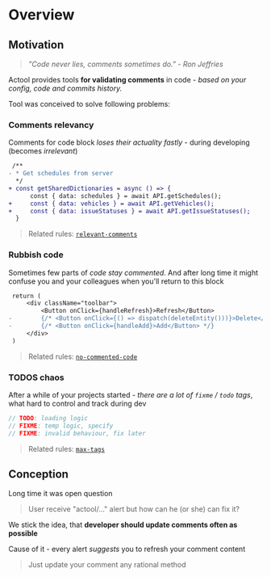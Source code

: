 # Overview

## Motivation
> *"Code never lies, comments sometimes do." - Ron Jeffries*

Actool provides tools **for validating comments** in code - *based on your config, code and commits history.*

<!--TODO diff + ts highlighting -->

Tool was conceived to solve following problems:

### Comments relevancy
Comments for code block *loses their actuality fastly* - during developing (becomes *irrelevant*)
```diff
 /**
- * Get schedules from server
  */
+ const getSharedDictionaries = async () => {
      const { data: schedules } = await API.getSchedules();
+     const { data: vehicles } = await API.getVehicles();
+     const { data: issueStatuses } = await API.getIssueStatuses();
  }
```

> Related rules: [`relevant-comments`](https://github.com/actool/eslint-plugin-actool/blob/master/docs/rules/relevant-comments.md)

### Rubbish code
Sometimes few parts of *code stay commented*. And after long time it might confuse you and your colleagues when you'll return to this block
```diff
 return (
     <div className="toolbar">
         <Button onClick={handleRefresh}>Refresh</Button>
-        {/* <Button onClick={() => dispatch(deleteEntity()))}>Delete</Button> */}
-        {/* <Button onClick={handleAdd}>Add</Button> */}
     </div>
 )
```

> Related rules: [`no-commented-code`](https://github.com/actool/eslint-plugin-actool/blob/master/docs/rules/no-commented-code.md)

### TODOS chaos
After a while of your projects started - *there are a lot of `fixme` / `todo` tags*, what hard to control and track during dev
```ts
// TODO: loading logic
// FIXME: temp logic, specify
// FIXME: invalid behaviour, fix later
```

> Related rules: [`max-tags`](https://github.com/actool/eslint-plugin-actool/blob/master/docs/rules/max-tags.md)

## Conception
Long time it was open question

> User receive "actool/..." alert but how can he (or she) can fix it?

We stick the idea, that **developer should update comments often as possible**

Cause of it - every alert *suggests* you to refresh your comment content
> Just update your comment any rational method

